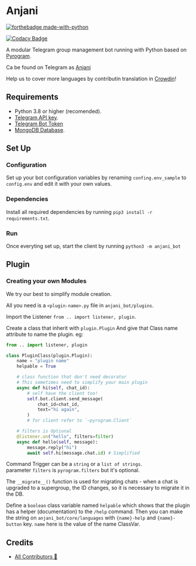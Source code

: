 # Anjani

[![forthebadge made-with-python](http://ForTheBadge.com/images/badges/made-with-python.svg)](https://www.python.org/)

[![Codacy Badge](https://app.codacy.com/project/badge/Grade/dea98029aaf248538a413e26aa2a194a)](https://www.codacy.com/gh/userbotindo/Anjani/dashboard?utm_source=github.com&amp;utm_medium=referral&amp;utm_content=userbotindo/Anjani&amp;utm_campaign=Badge_Grade)

A modular Telegram group management bot running with Python based on [Pyrogram](https://github.com/pyrogram/pyrogram).

Ca be found on Telegram as [Anjani](https://t.me/dAnjani_bot)

Help us to cover more languages by contributin translation in [Crowdin](https://crowdin.com/project/anjani-bot)!


## Requirements
 - Python 3.8 or higher (recomended).
 - [Telegram API key](https://docs.pyrogram.org/intro/setup#api-keys).
 - [Telegram Bot Token](https://t.me/botfather)
 - [MongoDB Database](https://cloud.mongodb.com/).


## Set Up

### Configuration
Set up your bot configuration variables by renaming `confing.env_sample` to `config.env` and edit it with your own values.

### Dependencies
Install all required dependencies by running
`pip3 install -r requirements.txt`.

### Run
Once everyting set up, start the client by running
`python3 -m anjani_bot`

## Plugin

### Creating your own Modules

We try our best to simplify module creation.

All you need is a `<plugin-name>.py` file in `anjani_bot/plugins`.

Import the Listener `from .. import listener, plugin`.

Create a class that inherit with `plugin.Plugin` And give that Class name attribute to name the plugin. eg:

```python
from .. import listener, plugin

class PluginClass(plugin.Plugin):
    name = "plugin name"
    helpable = True

    # class function that don't need decorator
    # This sometimes need to simplify your main plugin
    async def hi(self, chat_id):
        # self have the client too!
        self.bot.client.send_message(
            chat_id=chat_id,
            text="hi again",
        )
        # for client refer to `~pyrogram.Client`

    # filters is Optional
    @listener.on("hello", filters=filter)
    async def hello(self, message):
        message.reply("hi")
        await self.hi(message.chat.id) # Simplified
```

Command Trigger can be a `string` or a `list of strings`.  
parameter `filters` is `pyrogram.filters` but it's optional.

The `__migrate__()` function is used for migrating chats - when a chat is upgraded to a supergroup, the ID changes, so it is necessary to migrate it in the DB.

Define a `boolean` class variable named `helpable` which shows that the plugin has a helper (documentation) to the `/help` command. Then you can make the string on `anjani_bot/core/languages` with `{name}-help` and `{name}-button` key. `name` here is the value of the name ClassVar.


## Credits

  - [All Contributors 👥](https://github.com/userbotindo/Anjani/graphs/contributors)
